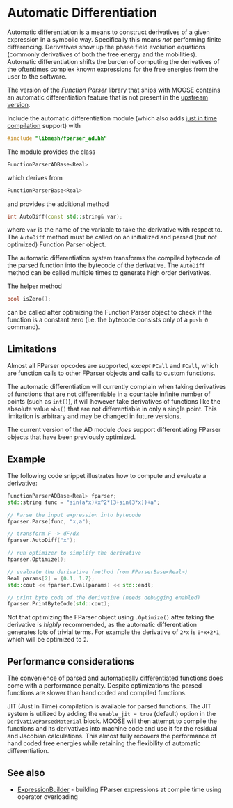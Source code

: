 # Automatic Differentiation

Automatic differentiation is a means to construct derivatives of a given expression
in a symbolic way. Specifically this means _not_ performing finite differencing.
Derivatives show up the phase field evolution equations (commonly derivatives of both
the free energy and the mobilities). Automatic differentiation shifts the burden of
computing the derivatives of the oftentimes complex known expressions for the free energies
from the user to the software.

The version of the _Function Parser_ library that ships with MOOSE contains an
automatic differentiation feature that is not present in the [upstream version](http://warp.povusers.org/FunctionParser/).

Include the automatic differentiation module (which also adds [just in time compilation](JITCompile) support) with

```cpp
#include "libmesh/fparser_ad.hh"
```

The module provides the class

```cpp
FunctionParserADBase<Real>
```

which derives from

```cpp
FunctionParserBase<Real>
```

and provides the additional method

```cpp
int AutoDiff(const std::string& var);
```

where `var` is the name of the variable to take the derivative with respect to. The `AutoDiff` method must be called on an initialized and parsed (but not optimized) Function Parser object.

The automatic differentiation system transforms the compiled bytecode of the parsed function into the bytecode of the derivative. The `AutoDiff` method can be called multiple times to generate high order derivatives.

The helper method

```cpp
bool isZero();
```

can be called after optimizing the Function Parser object to check if the function is a constant zero (i.e. the bytecode consists only of a `push 0` command).


## Limitations

Almost all FParser opcodes are supported, _except_ `PCall` and `FCall`, which are function calls to other FParser objects and calls to custom functions.

The automatic differentiation will currently complain when taking derivatives of functions that are not differentiable in a countable infinite number of points (such as `int()`), it will however take derivatives of functions like the absolute value `abs()` that are not differentiable in only a single point. This limitation is arbitrary and may be changed in future versions.

The current version of the AD module _does_ support differentiating FParser objects that have been previously optimized.

## Example

The following code snippet illustrates how to compute and evaluate a derivative:

```cpp
FunctionParserADBase<Real> fparser;
std::string func = "sin(a*x)+x^2*(3+sin(3*x))+a";

// Parse the input expression into bytecode
fparser.Parse(func, "x,a");

// transform F -> dF/dx
fparser.AutoDiff("x");

// run optimizer to simplify the derivative
fparser.Optimize();

// evaluate the derivative (method from FParserBase<Real>)
Real params[2] = {0.1, 1.7};
std::cout << fparser.Eval(params) << std::endl;

// print byte code of the derivative (needs debugging enabled)
fparser.PrintByteCode(std::cout);
```

Not that optimizing the FParser object using `.Optimize()` after taking the derivative is _highly_ recommended, as the automatic differentiation generates lots of trivial terms. For example the derivative of `2*x` is `0*x+2*1`, which will be optimized to `2`.

## Performance considerations

The convenience of parsed and automatically differentiated functions does come with a performance penalty. Despite optimizations the parsed functions are slower than hand coded and compiled functions.

JIT (Just In Time) compilation is available for parsed functions. The JIT system is utilized by adding the `enable_jit = true` (default) option in the [`DerivativeParsedMaterial`](/DerivativeParsedMaterial.md) block. MOOSE will then attempt to compile the functions and its derivatives into machine code and use it for the residual and Jacobian calculations. This almost fully recovers the performance of hand coded free energies while retaining the flexibility of automatic differentiation.

## See also

<!-- - [DerivativeParsedMaterial](/wiki/PhysicsModules/PhaseField/DevelopingModels/ParsedFunctionKernels) - automatic differentiation for MOOSE end users -->
* [ExpressionBuilder](FunctionMaterials/ExpressionBuilder.md) - building FParser expressions at compile time using operator overloading
